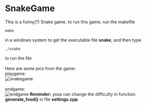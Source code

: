 # **SnakeGame**

This is a funny(?) Snake game, to run this game, run the makefile
```makefile
make
```
in a windows system to get the executable file **snake**, and then type
```markdown
./snake
```
to run the file</br></br>
Here are some pics from the game:</br>
playgame:</br>
![snakegame](/game_pic/snakegame.png "snakegame")
</br>
</br>
endgame:</br>
![endgame](/game_pic/endgame.png "endgame")
**Reminder:** yous can change the difficulty in function **generate_food()** in file **settings.cpp**.